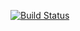 [![Build Status](https://travis-ci.org/vuo/conan-zxing.svg?branch=master)](https://travis-ci.org/vuo/conan-zxing)
